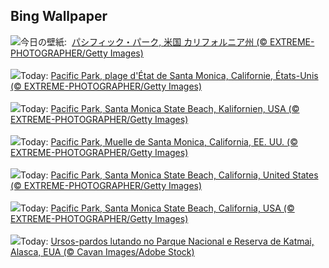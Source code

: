 ## Bing Wallpaper
![](https://www.bing.com/th?id=OHR.SunsetPier_JA-JP6277978338_UHD.jpg&w=1000)今日の壁紙: &nbsp;[パシフィック・パーク, 米国 カリフォルニア州 (© EXTREME-PHOTOGRAPHER/Getty Images)](https://www.bing.com/th?id=OHR.SunsetPier_JA-JP6277978338_UHD.jpg)
<br><br/>
![](https://www.bing.com/th?id=OHR.SunsetPier_FR-FR5498949983_UHD.jpg&w=1000)Today: [Pacific Park, plage d'État de Santa Monica, Californie, États-Unis (© EXTREME-PHOTOGRAPHER/Getty Images)](https://www.bing.com/th?id=OHR.SunsetPier_FR-FR5498949983_UHD.jpg)
<br><br/>
![](https://www.bing.com/th?id=OHR.SunsetPier_DE-DE1211328081_UHD.jpg&w=1000)Today: [Pacific Park, Santa Monica State Beach, Kalifornien, USA (© EXTREME-PHOTOGRAPHER/Getty Images)](https://www.bing.com/th?id=OHR.SunsetPier_DE-DE1211328081_UHD.jpg)
<br><br/>
![](https://www.bing.com/th?id=OHR.SunsetPier_ES-ES7586673768_UHD.jpg&w=1000)Today: [Pacific Park, Muelle de Santa Monica, California, EE. UU. (© EXTREME-PHOTOGRAPHER/Getty Images)](https://www.bing.com/th?id=OHR.SunsetPier_ES-ES7586673768_UHD.jpg)
<br><br/>
![](https://www.bing.com/th?id=OHR.SunsetPier_EN-GB2472786230_UHD.jpg&w=1000)Today: [Pacific Park, Santa Monica State Beach, California, United States (© EXTREME-PHOTOGRAPHER/Getty Images)](https://www.bing.com/th?id=OHR.SunsetPier_EN-GB2472786230_UHD.jpg)
<br><br/>
![](https://www.bing.com/th?id=OHR.SunsetPier_IT-IT8926979057_UHD.jpg&w=1000)Today: [Pacific Park, Santa Monica State Beach, California, USA (© EXTREME-PHOTOGRAPHER/Getty Images)](https://www.bing.com/th?id=OHR.SunsetPier_IT-IT8926979057_UHD.jpg)
<br><br/>
![](https://www.bing.com/th?id=OHR.WrestlingBears_PT-BR2169243821_UHD.jpg&w=1000)Today: [Ursos-pardos lutando no Parque Nacional e Reserva de Katmai, Alasca, EUA (© Cavan Images/Adobe Stock)](https://www.bing.com/th?id=OHR.WrestlingBears_PT-BR2169243821_UHD.jpg)
<br><br/>

